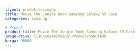 ```yaml
---
layout: produk-casinghp
title: Movie The Jungle Book Samsung Galaxy S9 Case
categories: samsung

# Produk
product-title: Movie The Jungle Book Samsung Galaxy S9 Case
image-drive: 1i10nxnqaA1t6zgSl-WV6vGlVbSHCtA3D
harga: 90000
---
```

